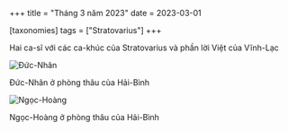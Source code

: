 +++
title = "Tháng 3 năm 2023"
date = 2023-03-01

[taxonomies]
tags = ["Stratovarius"]
+++

Hai ca-sĩ với các ca-khúc của Stratovarius và phần lời Việt của Vĩnh-Lạc

![Đức-Nhân](/images/DucNhan.jpg)

Đức-Nhân ở phòng thâu của Hải-Bình

<!-- more -->

![Ngọc-Hoàng](/images/NgocHoang.jpg)

Ngọc-Hoàng ở phòng thâu của Hải-Bình
